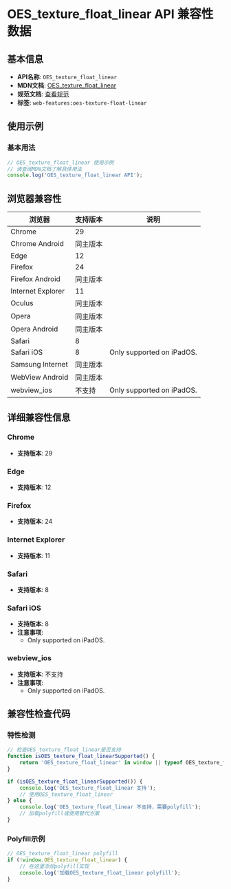 # OES_texture_float_linear API 兼容性数据

## 基本信息

- **API名称**: `OES_texture_float_linear`
- **MDN文档**: [OES_texture_float_linear](https://developer.mozilla.org/docs/Web/API/OES_texture_float_linear)
- **规范文档**: [查看规范](https://registry.khronos.org/webgl/extensions/OES_texture_float_linear/)
- **标签**: `web-features:oes-texture-float-linear`

## 使用示例

### 基本用法

```javascript
// OES_texture_float_linear 使用示例
// 请查阅MDN文档了解具体用法
console.log('OES_texture_float_linear API');
```

## 浏览器兼容性

| 浏览器 | 支持版本 | 说明 |
|--------|----------|------|
| Chrome | 29 |  |
| Chrome Android | 同主版本 |  |
| Edge | 12 |  |
| Firefox | 24 |  |
| Firefox Android | 同主版本 |  |
| Internet Explorer | 11 |  |
| Oculus | 同主版本 |  |
| Opera | 同主版本 |  |
| Opera Android | 同主版本 |  |
| Safari | 8 |  |
| Safari iOS | 8 | Only supported on iPadOS. |
| Samsung Internet | 同主版本 |  |
| WebView Android | 同主版本 |  |
| webview_ios | 不支持 | Only supported on iPadOS. |

## 详细兼容性信息

### Chrome

- **支持版本**: 29

### Edge

- **支持版本**: 12

### Firefox

- **支持版本**: 24

### Internet Explorer

- **支持版本**: 11

### Safari

- **支持版本**: 8

### Safari iOS

- **支持版本**: 8
- **注意事项**:
  - Only supported on iPadOS.

### webview_ios

- **支持版本**: 不支持
- **注意事项**:
  - Only supported on iPadOS.

## 兼容性检查代码

### 特性检测

```javascript
// 检查OES_texture_float_linear是否支持
function isOES_texture_float_linearSupported() {
    return 'OES_texture_float_linear' in window || typeof OES_texture_float_linear !== 'undefined';
}

if (isOES_texture_float_linearSupported()) {
    console.log('OES_texture_float_linear 支持');
    // 使用OES_texture_float_linear
} else {
    console.log('OES_texture_float_linear 不支持，需要polyfill');
    // 加载polyfill或使用替代方案
}
```

### Polyfill示例

```javascript
// OES_texture_float_linear polyfill
if (!window.OES_texture_float_linear) {
    // 在这里添加polyfill实现
    console.log('加载OES_texture_float_linear polyfill');
}
```

